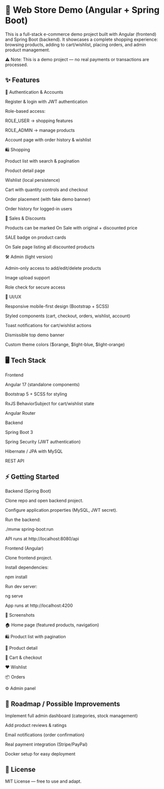 # 🛒 Web Store Demo (Angular + Spring Boot)
This is a full-stack e-commerce demo project built with Angular (frontend) and Spring Boot (backend). It showcases a complete shopping experience: browsing products, adding to cart/wishlist, placing orders, and admin product management.

⚠️ Note: This is a demo project — no real payments or transactions are processed.

## ✨ Features

👤 Authentication & Accounts

Register & login with JWT authentication

Role-based access:

ROLE_USER → shopping features

ROLE_ADMIN → manage products

Account page with order history & wishlist

🛍️ Shopping

Product list with search & pagination

Product detail page

Wishlist (local persistence)

Cart with quantity controls and checkout

Order placement (with fake demo banner)

Order history for logged-in users

💸 Sales & Discounts

Products can be marked On Sale with original + discounted price

SALE badge on product cards

On Sale page listing all discounted products

🛠️ Admin (light version)

Admin-only access to add/edit/delete products

Image upload support

Role check for secure access

🎨 UI/UX

Responsive mobile-first design (Bootstrap + SCSS)

Styled components (cart, checkout, orders, wishlist, account)

Toast notifications for cart/wishlist actions

Dismissible top demo banner

Custom theme colors ($orange, $light-blue, $light-orange)

## 🖥️ Tech Stack
Frontend

Angular 17 (standalone components)

Bootstrap 5 + SCSS for styling

RxJS BehaviorSubject for cart/wishlist state

Angular Router

Backend

Spring Boot 3

Spring Security (JWT authentication)

Hibernate / JPA with MySQL

REST API

## ⚡ Getting Started
Backend (Spring Boot)

Clone repo and open backend project.

Configure application.properties (MySQL, JWT secret).

Run the backend:

./mvnw spring-boot:run

API runs at http://localhost:8080/api

Frontend (Angular)

Clone frontend project.

Install dependencies:

npm install

Run dev server:

ng serve

App runs at http://localhost:4200

📸 Screenshots

🏠 Home page (featured products, navigation)

🛍️ Product list with pagination

🔎 Product detail

🧺 Cart & checkout

❤️ Wishlist

📦 Orders

⚙️ Admin panel

## 🚀 Roadmap / Possible Improvements
Implement full admin dashboard (categories, stock management)

Add product reviews & ratings

Email notifications (order confirmation)

Real payment integration (Stripe/PayPal)

Docker setup for easy deployment

## 📜 License
MIT License — free to use and adapt.
